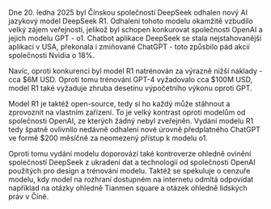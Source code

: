 Dne 20. ledna 2025 byl Čínskou společností DeepSeek odhalen nový AI jazykový model DeepSeek R1. Odhalení tohoto modelu
okamžitě vzbudilo velký zájem veřejnosti, jelikož byl schopen konkurovat společnosti OpenAI a jejich modelu GPT - o1.
Chatbot aplikace DeepSeek se stala nejstahovanější aplikací v USA, překonala i zmiňované ChatGPT - toto způsbilo pád
akcií společnosti Nvidia o 18%.

Navíc, oproti konkurenci byl model R1 natrénován za výrazně nižší náklady - cca $6M USD. Oproti tomu trénování GPT-4 vyžadovalo cca
$100M USD, model R1 také vyžaduje zhruba desetinu výpočetního výkonu oproti GPT.

Model R1 je taktéž open-source, tedy si ho každý může stáhnout a zprovoznit na vlastním zařízení. To je velký kontrast oproti modelům od společnosti OpenAI,
ze kterých žádný nebyl zveřejněn. Vydání modelu R1 tedy špatně ovlivnilo nedávně odhalení nové úrovně předplatného ChatGPT ve formě $200 měsíčně za neomezený přístup k modelu o1.

Oproti tomu vydání modelu doporovází také kontroverze ohledně ovinění společností DeepSeek z ukradení dat a technologií od společnosti OpenAI použitých pro design a trénování modelu.
Taktéž se spekuluje o cenzuře modelu, kdy model na rozhraní dostupném na internetu odmítá odpovídat například na otázky ohledně Tianmen square a otázek ohledně lidských práv v Číně.